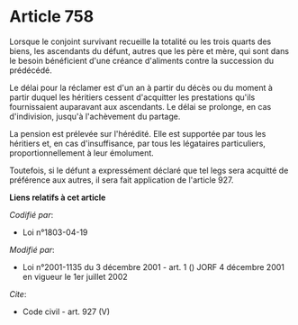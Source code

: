 # Article 758

Lorsque le conjoint survivant recueille la totalité ou les trois quarts des biens, les ascendants du défunt, autres que les
père et mère, qui sont dans le besoin bénéficient d'une créance d'aliments contre la succession du prédécédé. 

Le délai pour la réclamer est d'un an à partir du décès ou du moment à partir duquel les héritiers cessent d'acquitter les
prestations qu'ils fournissaient auparavant aux ascendants. Le délai se prolonge, en cas d'indivision, jusqu'à l'achèvement
du partage. 

La pension est prélevée sur l'hérédité. Elle est supportée par tous les héritiers et, en cas d'insuffisance, par tous les
légataires particuliers, proportionnellement à leur émolument. 

Toutefois, si le défunt a expressément déclaré que tel legs sera acquitté de préférence aux autres, il sera fait application
de l'article 927.

**Liens relatifs à cet article**

_Codifié par_:

  - Loi n°1803-04-19

_Modifié par_:

  - Loi n°2001-1135 du 3 décembre 2001 - art. 1 () JORF 4 décembre 2001 en vigueur le 1er juillet 2002

_Cite_:

  - Code civil - art. 927 (V)
